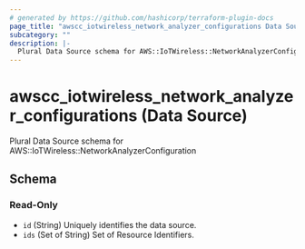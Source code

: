 ```yaml
---
# generated by https://github.com/hashicorp/terraform-plugin-docs
page_title: "awscc_iotwireless_network_analyzer_configurations Data Source - terraform-provider-awscc"
subcategory: ""
description: |-
  Plural Data Source schema for AWS::IoTWireless::NetworkAnalyzerConfiguration
---
```


# awscc_iotwireless_network_analyzer_configurations (Data Source)

Plural Data Source schema for AWS::IoTWireless::NetworkAnalyzerConfiguration



<!-- schema generated by tfplugindocs -->
## Schema

### Read-Only

- `id` (String) Uniquely identifies the data source.
- `ids` (Set of String) Set of Resource Identifiers.


